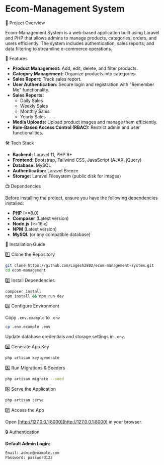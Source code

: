 # Ecom-Management System

📌 Project Overview

Ecom-Management System is a web-based application built using Laravel and PHP that allows admins to manage products, categories, orders, and users efficiently. The system includes authentication, sales reports, and data filtering to streamline e-commerce operations.

🚀 Features

- **Product Management:** Add, edit, delete, and filter products.
- **Category Management:** Organize products into categories.
- **Sales Report:** Track sales report.
- **User Authentication:** Secure login and registration with "Remember Me" functionality.
- **Sales Reports:**
  - Daily Sales
  - Weekly Sales
  - Monthly Sales
  - Yearly Sales
- **Media Uploads:** Upload product images and manage them efficiently.
- **Role-Based Access Control (RBAC):** Restrict admin and user functionalities.

🛠️ Tech Stack

- **Backend:** Laravel 11, PHP 8+
- **Frontend:** Bootstrap, Tailwind CSS, JavaScript (AJAX, jQuery)
- **Database:** MySQL
- **Authentication:** Laravel Breeze
- **Storage:** Laravel Filesystem (public disk for images)

📺 Dependencies

Before installing the project, ensure you have the following dependencies installed:

- **PHP** (>=8.0)
- **Composer** (Latest version)
- **Node.js** (>=16.x)
- **NPM** (Latest version)
- **MySQL** (or any compatible database)

📂 Installation Guide

1️⃣ Clone the Repository

```sh
git clone https://github.com/Logesh2802/ecom-management-system.git
cd ecom-management
```

2️⃣ Install Dependencies

```sh
composer install
npm install && npm run dev
```

3️⃣ Configure Environment

Copy `.env.example` to `.env`

```sh
cp .env.example .env
```

Update database credentials and storage settings in `.env`.

4️⃣ Generate App Key

```sh
php artisan key:generate
```

5️⃣ Run Migrations & Seeders

```sh
php artisan migrate --seed
```

6️⃣ Serve the Application

```sh
php artisan serve
```

7️⃣ Access the App

Open [http://127.0.0.1:8000](http://127.0.0.1:8000) in your browser.

🔒 Authentication

**Default Admin Login:**

```sh
Email: admin@example.com
Password: password123
```

